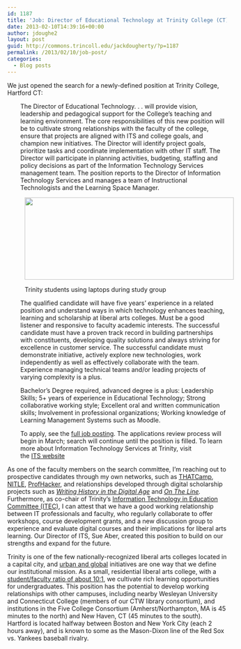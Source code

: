 ```yaml
---
id: 1187
title: 'Job: Director of Educational Technology at Trinity College (CT)'
date: 2013-02-10T14:39:16+00:00
author: jdoughe2
layout: post
guid: http://commons.trincoll.edu/jackdougherty/?p=1187
permalink: /2013/02/10/job-post/
categories:
  - Blog posts
---
```

We just opened the search for a newly-defined position at Trinity College, Hartford CT:

<p style="padding-left: 30px">
  The Director of Educational Technology. . . will provide vision, leadership and pedagogical support for the College’s teaching and learning environment. The core responsibilities of this new position will be to cultivate strong relationships with the faculty of the college, ensure that projects are aligned with ITS and college goals, and champion new initiatives. The Director will identify project goals, prioritize tasks and coordinate implementation with other IT staff. The Director will participate in planning activities, budgeting, staffing and policy decisions as part of the Information Technology Services management team. The position reports to the Director of Information Technology Services and manages a team of Instructional Technologists and the Learning Space Manager.
</p><figure id="attachment_1190" style="width: 480px" class="wp-caption aligncenter">

<a href="http://commons.trincoll.edu/jackdougherty/2013/02/10/job-post/its-web-image/" rel="attachment wp-att-1190"><img class="wp-image-1190 " src="http://localhost/wordpress/wp-content/uploads/2013/02/ITS-web-image.jpg" alt="" width="480" height="189" srcset="http://localhost/wordpress/wp-content/uploads/2013/02/ITS-web-image.jpg 600w, http://localhost/wordpress/wp-content/uploads/2013/02/ITS-web-image-300x118.jpg 300w" sizes="(max-width: 480px) 100vw, 480px" /></a><figcaption class="wp-caption-text">Trinity students using laptops during study group</figcaption></figure> 

<p style="padding-left: 30px">
  The qualified candidate will have five years’ experience in a related position and understand ways in which technology enhances teaching, learning and scholarship at liberal arts colleges. Must be a good listener and responsive to faculty academic interests. The successful candidate must have a proven track record in building partnerships with constituents, developing quality solutions and always striving for excellence in customer service. The successful candidate must demonstrate initiative, actively explore new technologies, work independently as well as effectively collaborate with the team. Experience managing technical teams and/or leading projects of varying complexity is a plus.
</p>

<p style="padding-left: 30px">
  Bachelor’s Degree required, advanced degree is a plus: Leadership Skills; 5+ years of experience in Educational Technology; Strong collaborative working style; Excellent oral and written communication skills; Involvement in professional organizations; Working knowledge of Learning Management Systems such as Moodle.
</p>

<p style="padding-left: 30px">
  To apply, see the <a href="https://trincoll.peopleadmin.com/postings/92" target="_blank">full job posting</a>. The applications review process will begin in March; search will continue until the position is filled. To learn more about Information Technology Services at Trinity, visit the <a href="http://www.trincoll.edu/LITC/its/Pages/default.aspx">ITS website</a>
</p>

As one of the faculty members on the search committee, I&#8217;m reaching out to prospective candidates through my own networks, such as <a href="http://thatcamp.org" target="_blank">THATCamp</a>, <a href="http://www.nitle.org/" target="_blank">NITLE</a>, <a href="http://chronicle.com/blogs/profhacker/" target="_blank">ProfHacker</a>, and relationships developed through digital scholarship projects such as _<a href="http://writinghistory.trincoll.edu" target="_blank">Writing History in the Digital Age</a>_ and _<a href="http://ontheline.trincoll.edu" target="_blank">On The Line</a>._ Furthermore, as co-chair of Trinity&#8217;s <a href="http://www.trincoll.edu/LITC/its/ITEC/Pages/default.aspx" target="_blank">Information Technology in Education Committee (ITEC)</a>, I can attest that we have a good working relationship between IT professionals and faculty, who regularly collaborate to offer workshops, course development grants, and a new discussion group to experience and evaluate digital courses and their implications for liberal arts learning. Our Director of ITS, Sue Aber, created this position to build on our strengths and expand for the future.

Trinity is one of the few nationally-recognized liberal arts colleges located in a capital city, and <a href="http://www.trincoll.edu/UrbanGlobal/Pages/default.aspx" target="_blank">urban and global</a> initiatives are one way that we define our institutional mission. As a small, residential liberal arts college, with a <a href="http://www.trincoll.edu/Admissions/AboutTrinity/Pages/default.aspx" target="_blank">student/faculty ratio of about 10:1</a>, we cultivate rich learning opportunities for undergraduates. This position has the potential to develop working relationships with other campuses, including nearby Wesleyan University and Connecticut College (members of our CTW library consortium), and institutions in the Five College Consortium (Amherst/Northampton, MA is 45 minutes to the north) and New Haven, CT (45 minutes to the south). Hartford is located halfway between Boston and New York City (each 2 hours away), and is known to some as the Mason-Dixon line of the Red Sox vs. Yankees baseball rivalry.